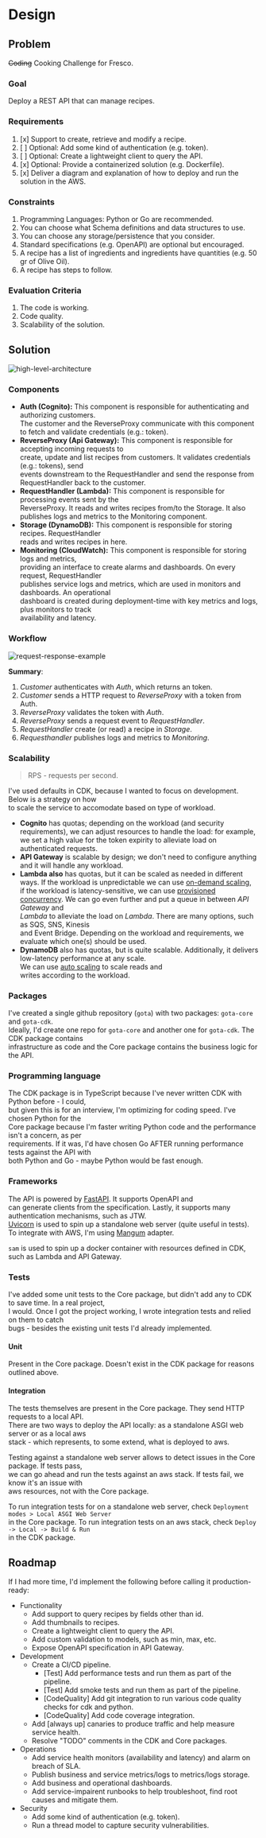 # Design

## Problem

~~Coding~~ Cooking Challenge for Fresco.

### Goal

Deploy a REST API that can manage recipes.

### Requirements

1.  [x] Support to create, retrieve and modify a recipe.
1.  [ ] Optional: Add some kind of authentication (e.g. token).
1.  [ ] Optional: Create a lightweight client to query the API.
1.  [x] Optional: Provide a containerized solution (e.g. Dockerfile).
1.  [x] Deliver a diagram and explanation of how to deploy and run the solution in the AWS.

### Constraints

1. Programming Languages: Python or Go are recommended.
1. You can choose what Schema definitions and data structures to use.
1. You can choose any storage/persistence that you consider.
1. Standard specifications (e.g. OpenAPI) are optional but encouraged.
1. A recipe has a list of ingredients and ingredients have quantities (e.g. 50 gr of Olive Oil).
1. A recipe has steps to follow.

### Evaluation Criteria

1. The code is working.
1. Code quality.
1. Scalability of the solution.

## Solution

![high-level-architecture](doc/diagrams/system-architecture/high-level_architecture.png)

### Components

-   **Auth (Cognito):** This component is responsible for authenticating and authorizing customers.  
    The customer and the ReverseProxy communicate with this component to fetch and validate credentials (e.g.: token).
-   **ReverseProxy (Api Gateway):** This component is responsible for accepting incoming requests to  
    create, update and list recipes from customers. It validates credentials (e.g.: tokens), send  
    events downstream to the RequestHandler and send the response from RequestHandler back to the customer.
-   **RequestHandler (Lambda):** This component is responsible for processing events sent by the  
    ReverseProxy. It reads and writes recipes from/to the Storage. It also publishes logs and
    metrics to the Monitoring component.
-   **Storage (DynamoDB):** This component is responsible for storing recipes. RequestHandler  
    reads and writes recipes in here.
-   **Monitoring (CloudWatch):** This component is responsible for storing logs and metrics,  
    providing an interface to create alarms and dashboards. On every request, RequestHandler  
    publishes service logs and metrics, which are used in monitors and dashboards. An operational  
    dashboard is created during deployment-time with key metrics and logs, plus monitors to track  
    availability and latency.

### Workflow

![request-response-example](doc/diagrams/sequence-flow/request-response.png)

**Summary**:

1. _Customer_ authenticates with _Auth_, which returns an token.
1. _Customer_ sends a HTTP request to _ReverseProxy_ with a token from Auth.
1. _ReverseProxy_ validates the token with _Auth_.
1. _ReverseProxy_ sends a request event to _RequestHandler_.
1. _RequestHandler_ create (or read) a recipe in _Storage_.
1. _Requesthandler_ publishes logs and metrics to _Monitoring_.

### Scalability

> RPS - requests per second.

I've used defaults in CDK, because I wanted to focus on development. Below is a strategy on how  
to scale the service to accomodate based on type of workload.

-   **Cognito** has quotas; depending on the workload (and security requirements),
    we can adjust resources to handle the load: for example, we set a high value for the token expirity
    to alleviate load on authenticated requests.
-   **API Gateway** is scalable by design; we don't need to configure anything and it will handle any workload.
-   **Lambda also** has quotas, but it can be scaled as needed in different ways. If the workload is unpredictable
    we can use [on-demand scaling](https://docs.aws.amazon.com/lambda/latest/operatorguide/on-demand-scaling.html),  
    if the workload is latency-sensitive, we can use [provisioned concurrency](https://docs.aws.amazon.com/lambda/latest/dg/provisioned-concurrency.html). We can go even further and put a queue in between _API Gateway_ and  
    _Lambda_ to alleviate the load on _Lambda_. There are many options, such as SQS, SNS, Kinesis  
    and Event Bridge. Depending on the workload and requirements, we evaluate which one(s) should be used.
-   **DynamoDB** also has quotas, but is quite scalable. Additionally, it delivers low-latency performance at any scale.  
    We can use [auto scaling](https://aws.amazon.com/blogs/database/amazon-dynamodb-auto-scaling-performance-and-cost-optimization-at-any-scale/) to scale reads and  
    writes according to the workload.

### Packages

I've created a single github repository (`gota`) with two packages: `gota-core` and `gota-cdk`.  
Ideally, I'd create one repo for `gota-core` and another one for `gota-cdk`. The CDK package contains  
infrastructure as code and the Core package contains the business logic for the API.

### Programming language

The CDK package is in TypeScript because I've never written CDK with Python before - I could,  
but given this is for an interview, I'm optimizing for coding speed. I've chosen Python for the  
Core package because I'm faster writing Python code and the performance isn't a concern, as per  
requirements. If it was, I'd have chosen Go AFTER running performance tests against the API with  
both Python and Go - maybe Python would be fast enough.

### Frameworks

The API is powered by [FastAPI](https://github.com/tiangolo/fastapi). It supports OpenAPI and  
can generate clients from the specification. Lastly, it supports many authentication mechanisms, such as JTW.  
[Uvicorn](https://www.uvicorn.org/) is used to spin up a standalone web server (quite useful in tests).  
To integrate with AWS, I'm using [Mangum](https://mangum.io/asgi-frameworks/) adapter.

`sam` is used to spin up a docker container with resources defined in CDK, such as Lambda and API Gateway.

### Tests

I've added some unit tests to the Core package, but didn't add any to CDK to save time. In a real project,  
I would. Once I got the project working, I wrote integration tests and relied on them to catch  
bugs - besides the existing unit tests I'd already implemented.

#### Unit

Present in the Core package. Doesn't exist in the CDK package for reasons outlined above.

#### Integration

The tests themselves are present in the Core package. They send HTTP requests to a local API.  
There are two ways to deploy the API locally: as a standalone ASGI web server or as a local aws  
stack - which represents, to some extend, what is deployed to aws.

Testing against a standalone web server allows to detect issues in the Core package. If tests pass,  
we can go ahead and run the tests against an aws stack. If tests fail, we know it's an issue with  
aws resources, not with the Core package.

To run integration tests for on a standalone web server, check `Deployment modes > Local ASGI Web Server`  
in the Core package. To run integration tests on an aws stack, check `Deploy -> Local -> Build & Run`  
in the CDK package.

## Roadmap

If I had more time, I'd implement the following before calling it production-ready:

-   Functionality
    -   Add support to query recipes by fields other than id.
    -   Add thumbnails to recipes.
    -   Create a lightweight client to query the API.
    -   Add custom validation to models, such as min, max, etc.
    -   Expose OpenAPI specification in API Gateway.
-   Development
    -   Create a CI/CD pipeline.
        -   [Test] Add performance tests and run them as part of the pipeline.
        -   [Test] Add smoke tests and run them as part of the pipeline.
        -   [CodeQuality] Add git integration to run various code quality checks for cdk and python.
        -   [CodeQuality] Add code coverage integration.
    -   Add [always up] canaries to produce traffic and help measure service health.
    -   Resolve "TODO" comments in the CDK and Core packages.
-   Operations
    -   Add service health monitors (availability and latency) and alarm on breach of SLA.
    -   Publish business and service metrics/logs to metrics/logs storage.
    -   Add business and operational dashboards.
    -   Add service-impairent runbooks to help troubleshoot, find root causes and mitigate them.
-   Security
    -   Add some kind of authentication (e.g. token).
    -   Run a thread model to capture security vulnerabilities.

